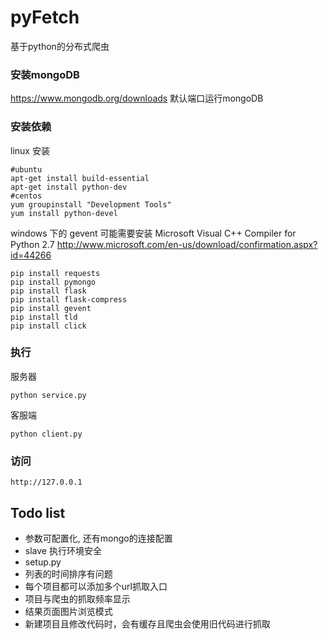 # pyFetch

基于python的分布式爬虫

### 安装mongoDB

https://www.mongodb.org/downloads
默认端口运行mongoDB

### 安装依赖

linux 安装

    #ubuntu
	apt-get install build-essential
    apt-get install python-dev
    #centos
	yum groupinstall "Development Tools"
    yum install python-devel


windows 下的 gevent 可能需要安装 Microsoft Visual C++ Compiler for Python 2.7 http://www.microsoft.com/en-us/download/confirmation.aspx?id=44266

    pip install requests
    pip install pymongo
    pip install flask
    pip install flask-compress
    pip install gevent
    pip install tld
    pip install click
### 执行

服务器

    python service.py

客服端

    python client.py

### 访问

    http://127.0.0.1


## Todo list

- 参数可配置化, 还有mongo的连接配置
- slave 执行环境安全
- setup.py
- 列表的时间排序有问题
- 每个项目都可以添加多个url抓取入口
- 项目与爬虫的抓取频率显示
- 结果页面图片浏览模式
- 新建项目且修改代码时，会有缓存且爬虫会使用旧代码进行抓取
